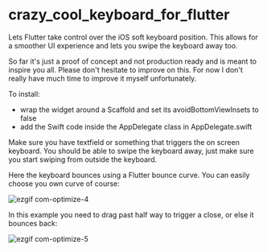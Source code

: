 # crazy_cool_keyboard_for_flutter
Lets Flutter take control over the iOS soft keyboard position. This allows for a smoother UI experience and lets you swipe the keyboard away too.

So far it's just a proof of concept and not production ready and is meant to inspire you all. Please don't hesitate to improve on this. For now I don't really have much time to improve it myself unfortunately.

To install:
- wrap the widget around a Scaffold and set its avoidBottomViewInsets to false
- add the Swift code inside the AppDelegate class in AppDelegate.swift

Make sure you have textfield or something that triggers the on screen keyboard. You should be able to swipe the keyboard away, just make sure you start swiping from outside the keyboard.

Here the keyboard bounces using a Flutter bounce curve. You can easily choose you own curve of course:

<img src="https://user-images.githubusercontent.com/56071132/85919139-f41ef300-b868-11ea-8a97-e4557775fcfb.gif" alt="ezgif com-optimize-4" style="max-width:100%;">             


In this example you need to drag past half way to trigger a close, or else it bounces back:

<img src="https://user-images.githubusercontent.com/56071132/86010742-186f0100-ba1c-11ea-9e25-3506ae29a4f6.gif" alt="ezgif com-optimize-5" style="max-width:100%;">
